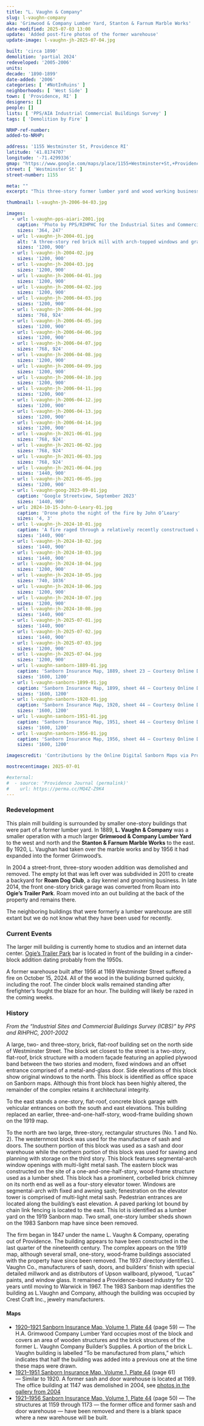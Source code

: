 ```yaml
---
title: "L. Vaughn & Company"
slug: l-vaughn-company
aka: 'Grimwood & Company Lumber Yard, Stanton & Farnum Marble Works'
date-modified: 2025-07-03 13:00
update: 'Added post-fire photos of the former warehouse'
update-image: l-vaughn-jh-2025-07-04.jpg

built: 'circa 1890'
demolition: 'partial 2024'
redeveloped: '2005-2006'
units:
decade: '1890-1899'
date-added: '2006'
categories: [ '#NotInRuins' ]
neighborhoods: [ 'West Side' ]
town: [ 'Providence, RI' ]
designers: []
people: []
lists: [ 'PPS/AIA Industrial Commercial Buildings Survey' ]
tags: [ 'Demolition by Fire' ]

NRHP-ref-number:
added-to-NRHP:

address: '1155 Westminster St, Providence RI'
latitude: '41.8174707'
longitude: '-71.4299336'
gmap: "https://www.google.com/maps/place/1155+Westminster+St,+Providence,+RI+02909/@41.8174707,-71.4299336,17z/data=!3m1!4b1!4m5!3m4!1s0x89e44575d81058af:0xc2abd35457c734e1!8m2!3d41.8174667!4d-71.4277449"
street: [ 'Westminster St' ]
street-number: 1155

meta: ""
excerpt: "This three-story former lumber yard and wood working business has over a hundred years of history"

thumbnail: l-vaughn-jh-2006-04-03.jpg

images:
  - url: l-vaughn-pps-aiari-2001.jpg
    caption: 'Photo by PPS/RIHPHC for the Industrial Sites and Commercial Buildings Survey (ICBS), 2001'
    sizes: '364, 247'
  - url: l-vaughn-jh-2004-01.jpg
    alt: 'A three-story red brick mill with arch-topped windows and granite lintels is simple in shape and without much adornment. It has surrounding one-story buildings that were part of a large lumber yard.'
    sizes: '1200, 900'
  - url: l-vaughn-jh-2004-02.jpg
    sizes: '1200, 900'
  - url: l-vaughn-jh-2004-03.jpg
    sizes: '1200, 900'
  - url: l-vaughn-jh-2006-04-01.jpg
    sizes: '1200, 900'
  - url: l-vaughn-jh-2006-04-02.jpg
    sizes: '1200, 900'
  - url: l-vaughn-jh-2006-04-03.jpg
    sizes: '1200, 900'
  - url: l-vaughn-jh-2006-04-04.jpg
    sizes: '768, 924'
  - url: l-vaughn-jh-2006-04-05.jpg
    sizes: '1200, 900'
  - url: l-vaughn-jh-2006-04-06.jpg
    sizes: '1200, 900'
  - url: l-vaughn-jh-2006-04-07.jpg
    sizes: '768, 924'
  - url: l-vaughn-jh-2006-04-08.jpg
    sizes: '1200, 900'
  - url: l-vaughn-jh-2006-04-09.jpg
    sizes: '1200, 900'
  - url: l-vaughn-jh-2006-04-10.jpg
    sizes: '1200, 900'
  - url: l-vaughn-jh-2006-04-11.jpg
    sizes: '1200, 900'
  - url: l-vaughn-jh-2006-04-12.jpg
    sizes: '1200, 900'
  - url: l-vaughn-jh-2006-04-13.jpg
    sizes: '1200, 900'
  - url: l-vaughn-jh-2006-04-14.jpg
    sizes: '1200, 900'
  - url: l-vaughn-jh-2021-06-01.jpg
    sizes: '768, 924'
  - url: l-vaughn-jh-2021-06-02.jpg
    sizes: '768, 924'
  - url: l-vaughn-jh-2021-06-03.jpg
    sizes: '768, 924'
  - url: l-vaughn-jh-2021-06-04.jpg
    sizes: '1440, 900'
  - url: l-vaughn-jh-2021-06-05.jpg
    sizes: '1200, 900'
  - url: l-vaughn-goog-2023-09-01.jpg
    caption: 'Google Streetview, September 2023'
    sizes: '1440, 900'
  - url: 2024-10-15-John-O-Leary-01.jpg
    caption: 'Drone photo the night of the fire by John O’Leary'
    sizes: '4, 3'
  - url: l-vaughn-jh-2024-10-01.jpg
    caption: 'A fire raged through a relatively recently constructued warehouse on October 15th, removing the roof and torching all of the vehicles inside'
    sizes: '1440, 900'
  - url: l-vaughn-jh-2024-10-02.jpg
    sizes: '1440, 900'
  - url: l-vaughn-jh-2024-10-03.jpg
    sizes: '1440, 900'
  - url: l-vaughn-jh-2024-10-04.jpg
    sizes: '1200, 900'
  - url: l-vaughn-jh-2024-10-05.jpg
    sizes: '740, 1036'
  - url: l-vaughn-jh-2024-10-06.jpg
    sizes: '1200, 900'
  - url: l-vaughn-jh-2024-10-07.jpg
    sizes: '1200, 900'
  - url: l-vaughn-jh-2024-10-08.jpg
    sizes: '1440, 900'
  - url: l-vaughn-jh-2025-07-01.jpg
    sizes: '1440, 900'
  - url: l-vaughn-jh-2025-07-02.jpg
    sizes: '1440, 900'
  - url: l-vaughn-jh-2025-07-03.jpg
    sizes: '1200, 900'
  - url: l-vaughn-jh-2025-07-04.jpg
    sizes: '1200, 900'
  - url: l-vaughn-sanborn-1889-01.jpg
    caption: 'Sanborn Insurance Map, 1889, sheet 23 — Courtesy Online Digital Sanborn Maps via ProQuest and the Providence Public Library. Highlighted on the right is the former M.N. Cartier building, now demolished. This map shows buildings that may not be the present building on the site.'
    sizes: '1600, 1200'
  - url: l-vaughn-sanborn-1899-01.jpg
    caption: 'Sanborn Insurance Map, 1899, sheet 44 — Courtesy Online Digital Sanborn Maps via ProQuest and the Providence Public Library'
    sizes: '1600, 1200'
  - url: l-vaughn-sanborn-1920-01.jpg
    caption: 'Sanborn Insurance Map, 1920, sheet 44 — Courtesy Online Digital Sanborn Maps via ProQuest and the Providence Public Library'
    sizes: '1600, 1200'
  - url: l-vaughn-sanborn-1951-01.jpg
    caption: 'Sanborn Insurance Map, 1951, sheet 44 — Courtesy Online Digital Sanborn Maps via ProQuest and the Providence Public Library'
    sizes: '1600, 1200'
  - url: l-vaughn-sanborn-1956-01.jpg
    caption: 'Sanborn Insurance Map, 1956, sheet 44 — Courtesy Online Digital Sanborn Maps via ProQuest and the Providence Public Library'
    sizes: '1600, 1200'

imagescredit: 'Contributions by the Online Digital Sanborn Maps via ProQuest and the Providence Public Library, Google Streetview, and John O’Leary'

mostrecentimage: 2025-07-01

#external:
#  - source: 'Providence Journal (permalink)'
#    url: https://perma.cc/MQ4Z-Z9K4
---
```


### Redevelopment

This plain mill building is surrounded by smaller one-story buildings that were part of a former lumber yard. In 1889, **L. Vaughn & Company** was a smaller operation with a much larger **Grimwood & Company Lumber Yard** to the west and north and the **Stanton & Farnum Marble Works** to the east. By 1920, L. Vaughan had taken over the marble works and by 1956 it had expanded into the former Grimwood’s.

In 2004 a street-front, three-story wooden addition was demolished and removed. The empty lot that was left over was subdivided in 2011 to create a backyard for **Roam Dog Club**, a day kennel and grooming business. In late 2014, the front one-story brick garage was converted from Roam into **Ogie’s Trailer Park**. Roam moved into an out building at the back of the property and remains there.

The neighboring buildings that were formerly a lumber warehouse are still extant but we do not know what they have been used for recently.


### Current Events

The larger mill building is currently home to studios and an internet data center. [Ogie’s Trailer Park](https://ogies-trailer-park.square.site) bar is located in front of the building in a cinder-block addition dating probably from the 1950s.

A former warehouse built after 1956 at 1169 Westminster Street suffered a fire on October 15, 2024. All of the wood in the building burned quickly, including the roof. The cinder block walls remained standing after firefighter’s fought the blaze for an hour. The building will likely be razed in the coming weeks.


### History

_From the “Industrial Sites and Commercial Buildings Survey (ICBS)” by PPS and RIHPHC, 2001-2002_

A large, two- and three-story, brick, flat-roof building set on the north side of Westminster Street. The block set closest to the street is a two-story, flat-roof, brick structure with a modern façade featuring an applied plywood band between the two stories and modern, fixed windows and an offset entrance comprised of a metal-and-glass door. Side elevations of this block show original windows to the north. This block is identified as office space on Sanborn maps. Although this front block has been highly altered, the remainder of the complex retains it architectural integrity.

To the east stands a one-story, flat-roof, concrete block garage with vehicular entrances on both the south and east elevations. This building replaced an earlier, three-and-one-half-story, wood-frame building shown on the 1919 map.

To the north are two large, three-story, rectangular structures (No. 1 and No. 2). The westernmost block was used for the manufacture of sash and doors. The southern portion of this block was used as a sash and door warehouse while the northern portion of this block was used for sawing and planning with storage on the third story. This block features segmental-arch window openings with multi-light metal sash. The eastern block was constructed on the site of a one-and-one-half-story, wood-frame structure used as a lumber shed. This block has a prominent, corbelled brick chimney on its north end as well as a four-story elevator tower. Windows are segmental-arch with fixed and awning sash; fenestration on the elevator tower is comprised of multi-light metal sash. Pedestrian entrances are located along the building’s east elevation. A paved parking lot bound by chain link fencing is located to the east. This lot is identified as a lumber yard on the 1919 Sanborn map. Two small, one-story lumber sheds shown on the 1983 Sanborn map have since been removed.

The firm began in 1847 under the name L. Vaughn & Company, operating out of Providence. The building appears to have been constructed in the last quarter of the nineteenth century. The complex appears on the 1919 map, although several small, one-story, wood-frame buildings associated with the property have since been removed. The 1937 directory identifies L. Vaughn Co., manufacturers of sash, doors, and builders’ finish with special detailed millwork and as distributors of Upson wallboard, plywood, “Lucas” paints, and window glass. It remained a Providence-based industry for 120 years until moving to Warwick in 1967. The 1983 Sanborn map identifies the building as L.Vaughn and Company, although the building was occupied by Crest Craft Inc., jewelry manufacturers.

#### Maps

+ [1920–1921 Sanborn Insurance Map, Volume 1, Plate 44](http://hdl.loc.gov/loc.gmd/g3774pm.g3774pm_g08099192001) (page 59) — The H.A. Grimwood Company Lumber Yard occupies most of the block and covers an area of wooden structures and the brick structures of the former L. Vaughn Company Builder’s Supplies. A portion of the brick L. Vaughn building is labelled “To be manufactured from plans,” which indicates that half the building was added into a previous one at the time these maps were drawn.
+ [1921–1951 Sanborn Insurance Map, Volume 1, Plate 44](http://hdl.loc.gov/loc.gmd/g3774pm.g3774pm_g08099195601) (page 61) — Similar to 1920. A former sash and door warehouse is located at 1169. The office building at 1147 was demolished in 2004, see [photos in the gallery from 2004](#photo-l-vaughn-jh-2004-02)
+ [1921–1956 Sanborn Insurance Map, Volume 1, Plate 44](http://hdl.loc.gov/loc.gmd/g3774pm.g3774pm_g08099195601) (page 50) — The structures at 1159 through 1173 — the former office and former sash and door warehouse — have been removed and there is a blank space where a new warehouse will be built.
